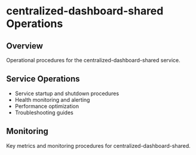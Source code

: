 # centralized-dashboard-shared Operations

## Overview
Operational procedures for the centralized-dashboard-shared service.

## Service Operations
- Service startup and shutdown procedures
- Health monitoring and alerting
- Performance optimization
- Troubleshooting guides

## Monitoring
Key metrics and monitoring procedures for centralized-dashboard-shared.

